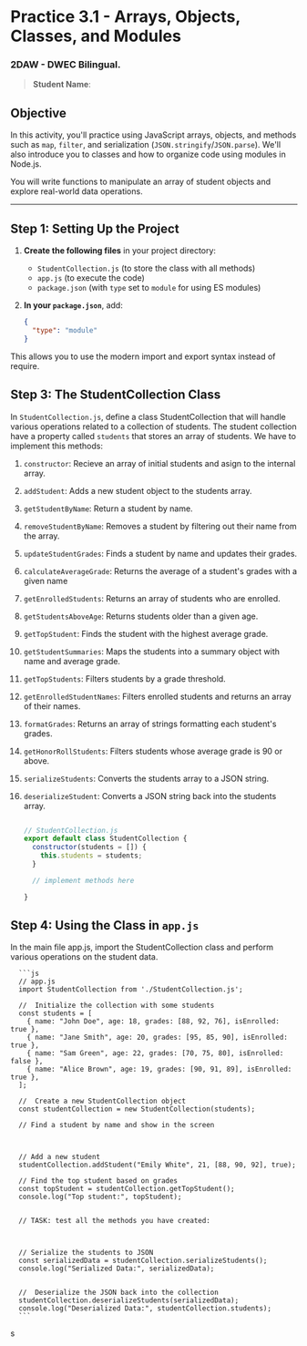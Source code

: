 # **Practice 3.1 - Arrays, Objects, Classes, and Modules**

### 2DAW - DWEC Bilingual. 



> **Student Name**:  


## **Objective**

In this activity, you'll practice using JavaScript arrays, objects, and methods such as `map`, `filter`, and serialization (`JSON.stringify`/`JSON.parse`). We'll also introduce you to classes and how to organize code using modules in Node.js.

You will write functions to manipulate an array of student objects and explore real-world data operations.

---

## **Step 1: Setting Up the Project**

1. **Create the following files** in your project directory:
   - `StudentCollection.js` (to store the class with all methods)
   - `app.js` (to execute the code)
   - `package.json` (with `type` set to `module` for using ES modules)


2. **In your `package.json`**, add:

   ```json
   {
     "type": "module"
   }
   ```

  This allows you to use the modern import and export syntax instead of require.

## **Step 3: The StudentCollection Class**

In `StudentCollection.js`, define a class StudentCollection that will handle various operations related to a collection of students. The student collection have a property called `students` that stores an array of students.  We have to implement this methods:

1. `constructor`: Recieve an array of initial students and asign to the internal array. 
1. `addStudent`: Adds a new student object to the students array.
2. `getStudentByName`: Return a student by name.
3. `removeStudentByName`: Removes a student by filtering out their name from the array.
4. `updateStudentGrades`: Finds a student by name and updates their grades.
5. `calculateAverageGrade`: Returns the average of a student's grades with a given name
6. `getEnrolledStudents`: Returns an array of students who are enrolled.
7. `getStudentsAboveAge`: Returns students older than a given age.
8. `getTopStudent`: Finds the student with the highest average grade.
9. `getStudentSummaries`: Maps the students into a summary object with name and average grade.
10. `getTopStudents`: Filters students by a grade threshold.
11. `getEnrolledStudentNames`: Filters enrolled students and returns an array of their names.
12. `formatGrades`: Returns an array of strings formatting each student's grades.
13. `getHonorRollStudents`: Filters students whose average grade is 90 or above.
14. `serializeStudents`: Converts the students array to a JSON string.
15. `deserializeStudent`: Converts a JSON string back into the students array.


    ```js

    // StudentCollection.js
    export default class StudentCollection {
      constructor(students = []) {
        this.students = students;
      }

      // implement methods here 

    }
    ```

## **Step 4: Using the Class in `app.js`**

In the main file app.js, import the StudentCollection class and perform various operations on the student data.

      ```js
      // app.js
      import StudentCollection from './StudentCollection.js';

      //  Initialize the collection with some students
      const students = [
        { name: "John Doe", age: 18, grades: [88, 92, 76], isEnrolled: true },
        { name: "Jane Smith", age: 20, grades: [95, 85, 90], isEnrolled: true },
        { name: "Sam Green", age: 22, grades: [70, 75, 80], isEnrolled: false },
        { name: "Alice Brown", age: 19, grades: [90, 91, 89], isEnrolled: true },
      ];

      //  Create a new StudentCollection object
      const studentCollection = new StudentCollection(students);

      // Find a student by name and show in the screen



      // Add a new student
      studentCollection.addStudent("Emily White", 21, [88, 90, 92], true);

      // Find the top student based on grades
      const topStudent = studentCollection.getTopStudent();
      console.log("Top student:", topStudent);


      // TASK: test all the methods you have created:



      // Serialize the students to JSON
      const serializedData = studentCollection.serializeStudents();
      console.log("Serialized Data:", serializedData);


      //  Deserialize the JSON back into the collection
      studentCollection.deserializeStudents(serializedData);
      console.log("Deserialized Data:", studentCollection.students);
      ```

s